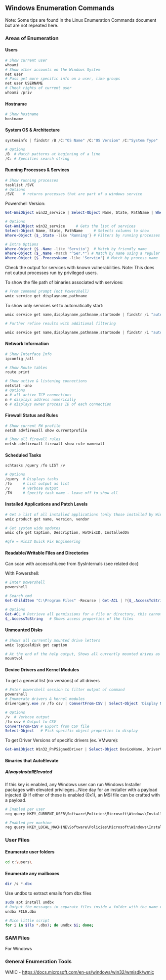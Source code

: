 ## Windows Enumeration Commands

Note:  Some tips are found in the Linux Enumeration Commands document but are not repeated here.

### Areas of Enumeration

#### Users

```powershell
# Show current user
whoami
# Show other accounts on the Windows System
net user
# Pass get more specific info on a user, like groups
net user USERNAME
# Check rights of current user
whoami /priv
```

#### Hostname

```powershell
# Show hostname
hostname
```

#### System OS & Architecture

```powershell
systeminfo | findstr /B /C:"OS Name" /C:"OS Version" /C:"System Type"

# Options
/B	# Match patterns at beginning of a line
/C:	# Specifies search string
```

#### Running Processes & Services

```powershell
# Show running processes
tasklist /SVC
# Options
/SVC 	# returns processes that are part of a windows service
```

Powershell Version:

```powershell
Get-WmiObject win32_service | Select-Object Name, State, PathName | Where-Object {$_.State -like 'Running'}

# Options
Get-WmiObject win32_service 	# Gets the list of services
Select-Object Name, State, PathName		# Selects columns to show
Where-Object {$_.State -like 'Running'}	# Filters by running processes

# Extra Options
Where-Object {$_.Name -like 'Serviio'}	# Match by friendly name
Where-Object {$_.Name -Match "^Ser.*"} # Match by name using a regular expression
Where-Object {$_.ProcessName -like 'Serviio'} # Match by process name
```

Check the output for services with known vulnerabilities.  Note:  This does not output processes run by privileged users.

To show the file path of binaries associated with services:

```powershell
# From command prompt (not Powershell)
wmic service get displayname,pathname
```

To show only services set to automatically start:

```powershell
wmic service get name,displayname,pathname,startmode | findstr /i "auto"

# Further refine results with additional filtering

wmic service get name,displayname,pathname,startmode | findstr /i "auto" | findstr /i /v "c:\windows"
```

#### Network Information

```powershell
# Show Interface Info
ipconfig /all

# Show Route tables
route print

# Show active & listening connections
netstat -ano
# Options 
a # all active TCP connections
n # displays address numerically
o # displays owner process ID of each connection
```

#### Firewall Status and Rules

```powershell
# Show current FW profile
netsh advfirewall show currentprofile

# Show all firewall rules
netsh advfirewall firewall show rule name=all
```

#### Scheduled Tasks

```powershell
schtasks /query /fo LIST /v

# Options
/query	# Displays tasks
/fo		# List output as list
/v		# Verbose output
/TN		# Specify task name - leave off to show all
```

#### Installed Applications and Patch Levels

```powershell
# Get a list of all installed applications (only those installed by Windows Installer)
wmic product get name, version, vendor

# Get system wide updates
wmic qfe get Caption, Description, HotFixID, InstalledOn

#qfe = Win32 Quick Fix Engineering
```

#### Readable/Writable Files and Directories

Can scan with accesschk.exe from SysInternals (see related doc)

With Powershell:

```powershell
# Enter powershell
powershell

# Search cmd
Get-ChildItem "C:\Program Files" -Recurse | Get-ACL | ?{$_.AccessToString -match "Everyone\sAllow\s\sModify"}

# Options
Get-ACL	# Retrieve all permissions for a file or directory, this cannot be run recursively, so it is fed the output of Get-ChildItem
$_.AccessToString	# Shows access properties of the files
```

#### Unmounted Disks

```powershell
# Shows all currently mounted drive letters
wmic logicaldisk get caption

# At the end of the help output, Shows all currently mounted drives as well as those physically connected but not currently mounted.
mountvol
```

#### Device Drivers and Kernel Modules

To get a general list (no versions) of all drivers

````powershell
# Enter powershell session to filter output of command
powershell
# Enumerate drivers & kernel modules
driverquery.exe /v /fo csv | ConvertFrom-CSV | Select-Object 'Display Name', 'Start Mode', Path

# Options
/v	# Verbose output
/fo csv	# Output to CSV
ConvertFrom-CSV	# Export from CSV file
Select-Object	# Pick specific object properties to display
````

To get Driver Versions of specific drivers (ex. VMware):

```powershell
Get-WmiObject Win32_PnPSignedDriver | Select-Object DeviceName, DriverVersion, Manufacturer | Where-Object {$_.DeviceName -like "*VMware*"}
```

#### Binaries that AutoElevate

##### AlwaysInstallElevated

If this key is enabled, any Windows user can run Windows Installer packages with elevated privileges...Nice day for an installer with a payload injected 😅 If either of these is enabled (0x1), an MSI file can be crafted with a payload.

```powershell
# Enabled per user
reg query HKEY_CURRENT_USER\Software\Policies\Microsoft\Windows\Installer

# Enabled per machine
reg query HKEY_LOCAL_MACHINE\Software\Policies\Microsoft\Windows\Installer
```

### User Files

#### Enumerate user folders

```bash
cd c:\users\
```

#### Enumerate any mailboxes

```powershell
dir /s *.dbx
```

Use undbx to extract emails from dbx files

```bash
sudo apt install undbx
# Output the messages in separate files inside a folder with the name of the file
undbx FILE.dbx

# Nice little script
for i in $(ls *.dbx); do undbx $i; done;
```

### SAM Files

For Windows 

### General Enumeration Tools

WMIC - https://docs.microsoft.com/en-us/windows/win32/wmisdk/wmic